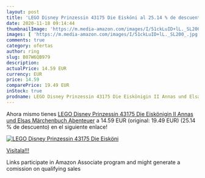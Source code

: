 ```yaml
---
layout: post
title: 'LEGO Disney Prinzessin 43175 Die Eisköni al 25.14 % de descuento'
date: 2020-11-18 09:14:44
thumbnailImage: 'https://m.media-amazon.com/images/I/51ckLuID+lL._SL200_.jpg'
images: [ 'https://m.media-amazon.com/images/I/51ckLuID+lL._SL200_.jpg' ]
comments: true
category: ofertas
author: ring
slug: B07W6QB979
description:
actualPrice: 14.59 EUR
currency: EUR
price: 14.59
comparePrice: 19.49 EUR
inStock: true
prodname: LEGO Disney Prinzessin 43175 Die Eiskönigin II Annas und Elsas Märchenbuch Abenteuer
---
```


Ahora mismo tienes [LEGO Disney Prinzessin 43175 Die Eiskönigin II Annas und Elsas Märchenbuch Abenteuer](https://www.amazon.de/dp/B07W6QB979/?tag=tolees0ca-21) a 14.59 EUR (original: 19.49 EUR) (25.14 %  de descuento) en el siguiente enlace!

[![LEGO Disney Prinzessin 43175 Die Eisköni](https://m.media-amazon.com/images/I/51ckLuID+lL._SL200_.jpg)](https://www.amazon.de/dp/B07W6QB979/?tag=tolees0ca-21)

[Visítala!!!](https://www.amazon.de/dp/B07W6QB979/?tag=tolees0ca-21)

Links participate in Amazon Associate program and might generate a comission on qualifying sales
